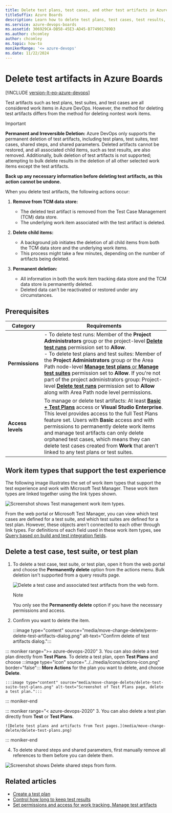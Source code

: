 ```yaml
---
title: Delete test plans, test cases, and other test artifacts in Azure Boards
titleSuffix: Azure Boards
description: Learn how to delete test plans, test cases, test results, & other test artifacts in Azure Boards.
ms.service: azure-devops-boards
ms.assetid: 306929CA-DB58-45E3-AD45-B774901789D3
ms.author: chcomley
author: chcomley
ms.topic: how-to
monikerRange: '<= azure-devops'
ms.date: 11/22/2024
---
```


# Delete test artifacts in Azure Boards

[!INCLUDE [version-lt-eq-azure-devops](../../includes/version-lt-eq-azure-devops.md)]

<a id="delete-test"> </a> 

Test artifacts such as test plans, test suites, and test cases are all considered work items in Azure DevOps. However, the method for deleting test artifacts differs from the method for deleting nontest work items.

> [!IMPORTANT]
> **Permanent and Irreversible Deletion:** Azure DevOps only supports the permanent deletion of test artifacts, including test plans, test suites, test cases, shared steps, and shared parameters. Deleted artifacts cannot be restored, and all associated child items, such as test results, are also removed. Additionally, bulk deletion of test artifacts is not supported; attempting to bulk delete results in the deletion of all other selected work items except the test artifacts.
> 
> **Back up any necessary information before deleting test artifacts, as this action cannot be undone.**

When you delete test artifacts, the following actions occur:

1. **Remove from TCM data store:**
    - The deleted test artifact is removed from the Test Case Management (TCM) data store.
    - The underlying work item associated with the test artifact is deleted.

2. **Delete child items:**
    - A background job initiates the deletion of all child items from both the TCM data store and the underlying work items.
    - This process might take a few minutes, depending on the number of artifacts being deleted.

3. **Permanent deletion:**
    - All information in both the work item tracking data store and the TCM data store is permanently deleted.
    - Deleted data can't be reactivated or restored under any circumstances.

## Prerequisites

| Category | Requirements |
|--------------|-------------|
| **Permissions** | - To delete test runs: Member of the **Project Administrators** group or the project-level [**Delete test runs**](../../organizations/security/change-project-level-permissions.md) permission set to **Allow**. <br> - To delete test plans and test suites: Member of the **Project Administrators** group or the Area Path node-level [**Manage test plans** or **Manage test suites**](../../organizations/security/set-permissions-access-work-tracking.md#manage-test-artifacts) permission set to **Allow**. If you're not part of the project administrators group: Project-level [**Delete test runs**](../../organizations/security/change-project-level-permissions.md) permission set to **Allow** along with Area Path node level permissions. |
| **Access levels** | To manage or delete test artifacts: At least [**Basic + Test Plans**](../../organizations/security/access-levels.md) access or **Visual Studio Enterprise**. This level provides access to the full Test Plans feature set. Users with **Basic** access and with permissions to permanently delete work items and manage test artifacts can only delete orphaned test cases, which means they can delete test cases created from **Work** that aren't linked to any test plans or test suites. |

<a id="test-experience"></a>

## Work item types that support the test experience  

The following image illustrates the set of work item types that support the test experience and work with Microsoft Test Manager. These work item types are linked together using the link types shown. 

![Screenshot shows Test management work item types.](../work-items/guidance/media/ALM_PT_WITS_TestExperience.png)

From the web portal or Microsoft Test Manager, you can view which test cases are defined for a test suite, 
and which test suites are defined for a test plan. 
However, these objects aren't connected to each other through link types. For definitions of each field used in these work item types, see [Query based on build and test integration fields](../queries/build-test-integration.md).


## Delete a test case, test suite, or test plan 

1. To delete a test case, test suite, or test plan, open it from the web portal and choose the **Permanently delete** option from the actions menu. Bulk deletion isn't supported from a query results page.    
 
   ![Delete a test case and associated test artifacts from the web form.](media/move-change-delete/delete-test-artifacts-form.png)  

   > [!NOTE] 
   > You only see the **Permanently delete** option if you have the necessary permissions and access. 

2. Confirm you want to delete the item.  
  
   :::image type="content" source="media/move-change-delete/perm-delete-test-artifacts-dialog.png" alt-text="Confirm delete of test artifacts dialog.":::  

::: moniker range=">= azure-devops-2020"
3. You can also delete a test plan directly from **Test Plans**. To delete a test plan, open **Test Plans** and choose :::image type="icon" source="../../media/icons/actions-icon.png" border="false"::: **More Actions** for the plan you want to delete, and choose **Delete**. 

	:::image type="content" source="media/move-change-delete/delete-test-suite-test-plans.png" alt-text="Screenshot of Test Plans page, delete a test plan.":::  
::: moniker-end

::: moniker range="< azure-devops-2020"
3. You can also delete a test plan directly from **Test** or **Test Plans**. 

	![Delete test plans and artifacts from Test pages.](media/move-change-delete/delete-test-plans.png)  
::: moniker-end

4.	To delete shared steps and shared parameters, first manually remove all references to them before you can delete them. 
	
   ![Screenshot shows Delete shared steps from form.](media/delete-test-shared-steps-remove-link.png)  

## Related articles   

- [Create a test plan](../../test/create-a-test-plan.md)
- [Control how long to keep test results](../../test/how-long-to-keep-test-results.md) 
- [Set permissions and access for work tracking, Manage test artifacts](../../organizations/security/set-permissions-access-work-tracking.md#manage-test-artifacts)
